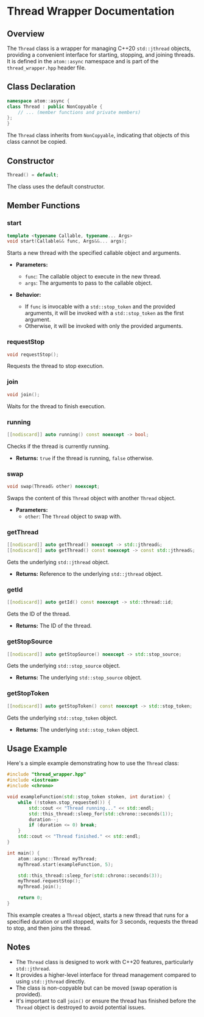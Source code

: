 # Thread Wrapper Documentation

## Overview

The `Thread` class is a wrapper for managing C++20 `std::jthread` objects, providing a convenient interface for starting, stopping, and joining threads. It is defined in the `atom::async` namespace and is part of the `thread_wrapper.hpp` header file.

## Class Declaration

```cpp
namespace atom::async {
class Thread : public NonCopyable {
    // ... (member functions and private members)
};
}
```

The `Thread` class inherits from `NonCopyable`, indicating that objects of this class cannot be copied.

## Constructor

```cpp
Thread() = default;
```

The class uses the default constructor.

## Member Functions

### start

```cpp
template <typename Callable, typename... Args>
void start(Callable&& func, Args&&... args);
```

Starts a new thread with the specified callable object and arguments.

- **Parameters:**

  - `func`: The callable object to execute in the new thread.
  - `args`: The arguments to pass to the callable object.

- **Behavior:**
  - If `func` is invocable with a `std::stop_token` and the provided arguments, it will be invoked with a `std::stop_token` as the first argument.
  - Otherwise, it will be invoked with only the provided arguments.

### requestStop

```cpp
void requestStop();
```

Requests the thread to stop execution.

### join

```cpp
void join();
```

Waits for the thread to finish execution.

### running

```cpp
[[nodiscard]] auto running() const noexcept -> bool;
```

Checks if the thread is currently running.

- **Returns:** `true` if the thread is running, `false` otherwise.

### swap

```cpp
void swap(Thread& other) noexcept;
```

Swaps the content of this `Thread` object with another `Thread` object.

- **Parameters:**
  - `other`: The `Thread` object to swap with.

### getThread

```cpp
[[nodiscard]] auto getThread() noexcept -> std::jthread&;
[[nodiscard]] auto getThread() const noexcept -> const std::jthread&;
```

Gets the underlying `std::jthread` object.

- **Returns:** Reference to the underlying `std::jthread` object.

### getId

```cpp
[[nodiscard]] auto getId() const noexcept -> std::thread::id;
```

Gets the ID of the thread.

- **Returns:** The ID of the thread.

### getStopSource

```cpp
[[nodiscard]] auto getStopSource() noexcept -> std::stop_source;
```

Gets the underlying `std::stop_source` object.

- **Returns:** The underlying `std::stop_source` object.

### getStopToken

```cpp
[[nodiscard]] auto getStopToken() const noexcept -> std::stop_token;
```

Gets the underlying `std::stop_token` object.

- **Returns:** The underlying `std::stop_token` object.

## Usage Example

Here's a simple example demonstrating how to use the `Thread` class:

```cpp
#include "thread_wrapper.hpp"
#include <iostream>
#include <chrono>

void exampleFunction(std::stop_token stoken, int duration) {
    while (!stoken.stop_requested()) {
        std::cout << "Thread running..." << std::endl;
        std::this_thread::sleep_for(std::chrono::seconds(1));
        duration--;
        if (duration <= 0) break;
    }
    std::cout << "Thread finished." << std::endl;
}

int main() {
    atom::async::Thread myThread;
    myThread.start(exampleFunction, 5);

    std::this_thread::sleep_for(std::chrono::seconds(3));
    myThread.requestStop();
    myThread.join();

    return 0;
}
```

This example creates a `Thread` object, starts a new thread that runs for a specified duration or until stopped, waits for 3 seconds, requests the thread to stop, and then joins the thread.

## Notes

- The `Thread` class is designed to work with C++20 features, particularly `std::jthread`.
- It provides a higher-level interface for thread management compared to using `std::jthread` directly.
- The class is non-copyable but can be moved (swap operation is provided).
- It's important to call `join()` or ensure the thread has finished before the `Thread` object is destroyed to avoid potential issues.
